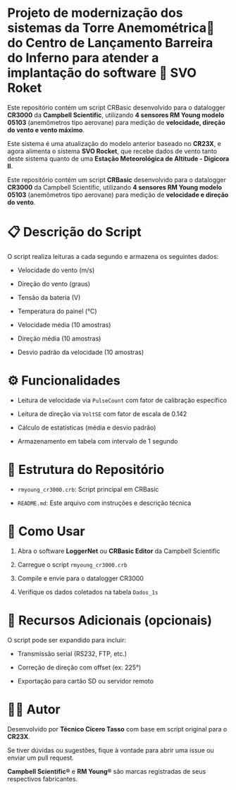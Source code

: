 # Projeto de modernização dos sistemas da Torre Anemométrica🗼 do Centro de Lançamento Barreira do Inferno para atender a implantação do software 🚀 SVO Roket 

Este repositório contém um script CRBasic desenvolvido para o datalogger **CR3000** da **Campbell Scientific**, utilizando **4 sensores RM Young modelo 05103** (anemômetros tipo aerovane) para medição de **velocidade, direção do vento e vento máximo**.

Este sistema é uma atualização do modelo anterior baseado no **CR23X**, e agora alimenta o sistema **SVO Rocket**, que recebe dados de vento tanto deste sistema quanto de uma **Estação Meteorológica de Altitude - Digicora II**.

Este repositório contém um script **CRBasic** desenvolvido para o datalogger **CR3000** da Campbell Scientific, utilizando **4 sensores RM Young modelo 05103** (anemômetros tipo aerovane) para medição de **velocidade e direção do vento**.

# 📋 Descrição do Script

O script realiza leituras a cada segundo e armazena os seguintes dados:

* Velocidade do vento (m/s)

* Direção do vento (graus)

* Tensão da bateria (V)

* Temperatura do painel (°C)

* Velocidade média (10 amostras)

* Direção média (10 amostras)

* Desvio padrão da velocidade (10 amostras)

# ⚙️ Funcionalidades

* Leitura de velocidade via `PulseCount` com fator de calibração específico

* Leitura de direção via `VoltSE` com fator de escala de 0.142

* Cálculo de estatísticas (média e desvio padrão)

* Armazenamento em tabela com intervalo de 1 segundo

# 📁 Estrutura do Repositório

* `rmyoung_cr3000.crb`: Script principal em CRBasic

* `README.md`: Este arquivo com instruções e descrição técnica

# 🚀 Como Usar

1. Abra o software **LoggerNet** ou **CRBasic Editor** da Campbell Scientific

2. Carregue o script `rmyoung_cr3000.crb`

3. Compile e envie para o datalogger CR3000

4. Verifique os dados coletados na tabela `Dados_1s`

# 📡 Recursos Adicionais (opcionais)

O script pode ser expandido para incluir:

* Transmissão serial (RS232, FTP, etc.)

* Correção de direção com offset (ex: 225°)

* Exportação para cartão SD ou servidor remoto

# 🧑‍💻 Autor

Desenvolvido por **Técnico Cícero Tasso** com base em script original para o **CR23X**.

Se tiver dúvidas ou sugestões, fique à vontade para abrir uma issue ou enviar um pull request.

**Campbell Scientific®** e **RM Young®** são marcas registradas de seus respectivos fabricantes.
